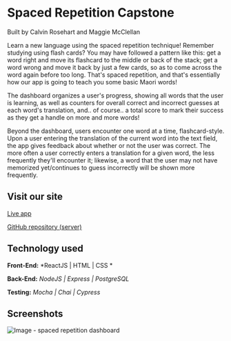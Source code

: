 # Spaced Repetition Capstone
Built by Calvin Rosehart and Maggie McClellan

Learn a new language using the spaced repetition technique! Remember studying using flash cards? You may have followed a pattern like this: get a word right and move its flashcard to the middle or back of the stack; get a word wrong and move it back by just a few cards, so as to come across the word again before too long. That's spaced repetition, and that's essentially how our app is going to teach you some basic Maori words!

The dashboard organizes a user's progress, showing all words that the user is learning, as well as counters for overall correct and incorrect guesses at each word's translation, and.. of course.. a total score to mark their success as they get a handle on more and more words!

Beyond the dashboard, users encounter one word at a time, flashcard-style. Upon a user entering the translation of the current word into the text field, the app gives feedback about whether or not the user was correct. The more often a user correctly enters a translation for a given word, the less frequently they'll encounter it; likewise, a word that the user may not have memorized yet/continues to guess incorrectly will be shown more frequently.


## Visit our site
[Live app](https://spaced-repetition-theta.now.sh/ "Maori in Motion")

[GitHub repository (server)](https://github.com/thinkful-ei-iguana/calvin-maggie-capstone-server "Maori in Motion server repo")

## Technology used

**Front-End:** *ReactJS | HTML | CSS *

**Back-End:** *NodeJS | Express | PostgreSQL*

**Testing:** *Mocha | Chai | Cypress*


## Screenshots

![Image - spaced repetition dashboard](https://i.gyazo.com/f25d98350604971cfa2d53f8ab840e05.png)
